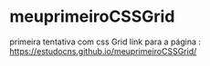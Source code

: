 # meuprimeiroCSSGrid
primeira tentativa com css Grid
link para a página : https://estudocns.github.io/meuprimeiroCSSGrid/
